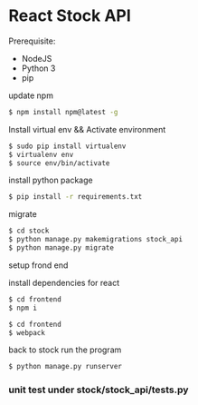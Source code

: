 # React Stock API
Prerequisite:
- NodeJS
- Python 3
- pip

update npm
```sh
$ npm install npm@latest -g
```
Install virtual env && Activate environment
```sh
$ sudo pip install virtualenv
$ virtualenv env
$ source env/bin/activate
```

install python package
```sh
$ pip install -r requirements.txt
```

migrate
```sh
$ cd stock
$ python manage.py makemigrations stock_api
$ python manage.py migrate
```

setup frond end

install dependencies for react
```sh
$ cd frontend
$ npm i
```
```sh
$ cd frontend
$ webpack
```

back to stock
run the program
```sh
$ python manage.py runserver
```

### unit test under stock/stock_api/tests.py

